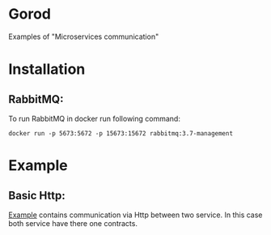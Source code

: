 # Gorod
Examples of "Microservices communication"

# Installation
## RabbitMQ:
To run RabbitMQ in docker run following command:
```
docker run -p 5673:5672 -p 15673:15672 rabbitmq:3.7-management
```

# Example
## Basic Http:
[Example](1_BasicHttp) contains communication via Http between two service.
In this case both service have there one contracts.
